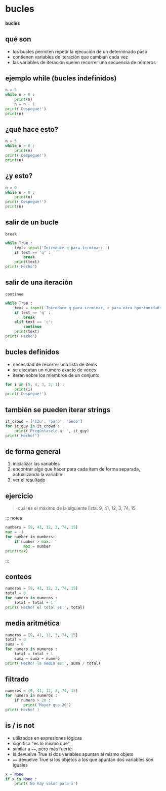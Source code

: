 # bucles
#### bucles

## qué son

- los bucles permiten repetir la ejecución de un determinado paso
- contienen variables de iteración que cambian cada vez
- las variables de iteración suelen recorrer una secuencia de números

## ejemplo while (bucles indefinidos)

~~~python
n = 5
while n > 0 :
    print(n)
    n = n - 1
print('Despegue!')
print(n)
~~~

## ¿qué hace esto?

~~~python
n = 5
while n > 0 :
    print(n)
print('Despegue!')
print(n)
~~~

## ¿y esto?

~~~python
n = 0
while n > 0 :
    print(n)
print('Despegue!')
print(n)
~~~

## salir de un bucle

`break`

~~~python
while True :
    text= input('Introduce q para terminar: ')
    if text == 'q' :
        break
    print(text)
print('Hecho')
~~~

## salir de una iteración

`continue`

~~~python
while True :
    text = input('Introduce q para terminar, c para otra oportunidad: ')
    if text == 'q' :
        break
    elif text == 'c':
        continue
    print(text)
print('Hecho')
~~~

## bucles definidos

- necesidad de recorrer una lista de items
- se ejecutan un número exacto de veces
- iteran sobre los miembros de un conjunto

~~~~python
for i in [5, 4, 3, 2, 1] :
    print(i)
print('Despegue!')
~~~~

## también se pueden iterar strings

~~~~python
it_crowd = ['Izu', 'Saro', 'Seco']
for it_guy in it_crowd :
    print('Pregúntaselo a: ', it_guy)
print('Hecho!')
~~~~

## de forma general

1. inicializar las variables
2. encontrar algo que hacer para cada item de forma separada, actualizando la variable
3. ver el resultado

## ejercicio

> cuál es el máximo de la siguiente lista: 9, 41, 12, 3, 74, 15

::: notes
~~~~python
numbers = [9, 41, 12, 3, 74, 15]
max = -1
for number in numbers:
    if number > max:
        max = number
print(max)

~~~~
:::

## conteos

~~~~python
numeros = [9, 41, 12, 3, 74, 15]
total = 0
for numero in numeros :
    total = total + 1
print('Hecho! el total es:', total)
~~~~

## media aritmética

~~~~python
numeros = [9, 41, 12, 3, 74, 15]
total = 0
suma = 0
for numero in numeros :
    total = total + 1
    suma = suma + numero
print('Hecho! la media es:', suma / total)
~~~~

## filtrado

~~~~python
numeros = [9, 41, 12, 3, 74, 15]
for numero in numeros :
    if numero > 20 :
        print('Mayor que 20')
print('Hecho! )
~~~~

## is / is not
- utilizados en expresiones lógicas
- significa "es lo mismo que"
- similar a `==`, pero más fuerte
- is devuelve True si dos variables apuntan al mismo objeto
- `==` devuelve True si los objetos a los que apuntan dos variables son iguales

~~~~python
x = None
if x is None :
    print('No hay valor para x')
~~~~

